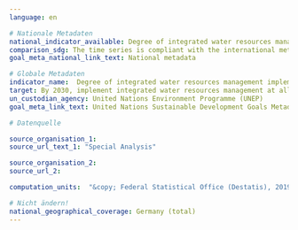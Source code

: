 ```yaml
---
language: en

# Nationale Metadaten
national_indicator_available: Degree of integrated water resources management implementation
comparison_sdg: The time series is compliant with the international metadata description.
goal_meta_national_link_text: National metadata

# Globale Metadaten
indicator_name:  Degree of integrated water resources management implementation (0-100)
target: By 2030, implement integrated water resources management at all levels, including through transboundary cooperation as appropriate
un_custodian_agency: United Nations Environment Programme (UNEP)
goal_meta_link_text: United Nations Sustainable Development Goals Metadata

# Datenquelle

source_organisation_1:
source_url_text_1: "Special Analysis"

source_organisation_2:
source_url_2:

computation_units:  "&copy; Federal Statistical Office (Destatis), 2019"

# Nicht ändern!
national_geographical_coverage: Germany (total)
---
```

